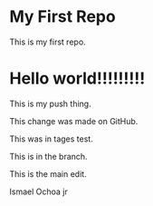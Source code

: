 # My First Repo
This is my first repo.
# Hello world!!!!!!!!!

This is my push thing.

This change was made on GitHub.

This was in tages test.


This is in the branch.

This is the main edit.

Ismael Ochoa jr

